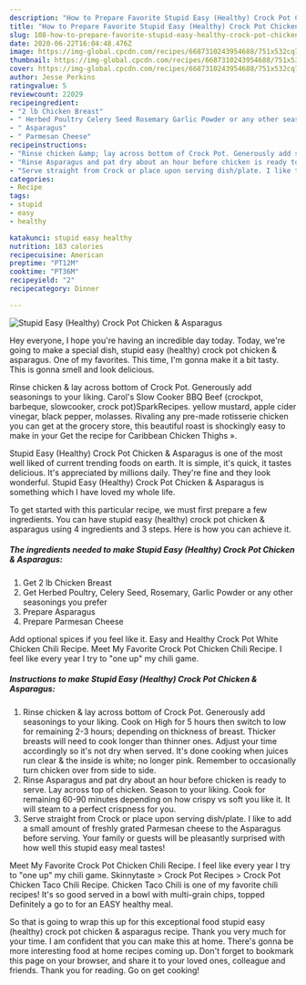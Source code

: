 ```yaml
---
description: "How to Prepare Favorite Stupid Easy (Healthy) Crock Pot Chicken &amp;amp; Asparagus"
title: "How to Prepare Favorite Stupid Easy (Healthy) Crock Pot Chicken &amp;amp; Asparagus"
slug: 108-how-to-prepare-favorite-stupid-easy-healthy-crock-pot-chicken-and-amp-asparagus
date: 2020-06-22T16:04:48.476Z
image: https://img-global.cpcdn.com/recipes/6687310243954688/751x532cq70/stupid-easy-healthy-crock-pot-chicken-asparagus-recipe-main-photo.jpg
thumbnail: https://img-global.cpcdn.com/recipes/6687310243954688/751x532cq70/stupid-easy-healthy-crock-pot-chicken-asparagus-recipe-main-photo.jpg
cover: https://img-global.cpcdn.com/recipes/6687310243954688/751x532cq70/stupid-easy-healthy-crock-pot-chicken-asparagus-recipe-main-photo.jpg
author: Jesse Perkins
ratingvalue: 5
reviewcount: 22029
recipeingredient:
- "2 lb Chicken Breast"
- " Herbed Poultry Celery Seed Rosemary Garlic Powder or any other seasonings you prefer"
- " Asparagus"
- " Parmesan Cheese"
recipeinstructions:
- "Rinse chicken &amp; lay across bottom of Crock Pot. Generously add seasonings to your liking. Cook on High for 5 hours then switch to low for remaining 2-3 hours; depending on thickness of breast. Thicker breasts will need to cook longer than thinner ones. Adjust your time accordingly so it&#39;s not dry when served. It&#39;s done cooking when juices run clear &amp; the inside is white; no longer pink. Remember to occasionally turn chicken over from side to side."
- "Rinse Asparagus and pat dry about an hour before chicken is ready to serve. Lay across top of chicken. Season to your liking. Cook for remaining 60-90 minutes depending on how crispy vs soft you like it. It will steam to a perfect crispness for you."
- "Serve straight from Crock or place upon serving dish/plate. I like to add a small amount of freshly grated Parmesan cheese to the Asparagus before serving. Your family or guests will be pleasantly surprised with how well this stupid easy meal tastes!"
categories:
- Recipe
tags:
- stupid
- easy
- healthy

katakunci: stupid easy healthy 
nutrition: 183 calories
recipecuisine: American
preptime: "PT12M"
cooktime: "PT36M"
recipeyield: "2"
recipecategory: Dinner

---
```



![Stupid Easy (Healthy) Crock Pot Chicken &amp; Asparagus](https://img-global.cpcdn.com/recipes/6687310243954688/751x532cq70/stupid-easy-healthy-crock-pot-chicken-asparagus-recipe-main-photo.jpg)

Hey everyone, I hope you're having an incredible day today. Today, we're going to make a special dish, stupid easy (healthy) crock pot chicken &amp; asparagus. One of my favorites. This time, I'm gonna make it a bit tasty. This is gonna smell and look delicious.

Rinse chicken &amp; lay across bottom of Crock Pot. Generously add seasonings to your liking. Carol&#39;s Slow Cooker BBQ Beef (crockpot, barbeque, slowcooker, crock pot)SparkRecipes. yellow mustard, apple cider vinegar, black pepper, molasses. Rivaling any pre-made rotisserie chicken you can get at the grocery store, this beautiful roast is shockingly easy to make in your Get the recipe for Caribbean Chicken Thighs ».

Stupid Easy (Healthy) Crock Pot Chicken &amp; Asparagus is one of the most well liked of current trending foods on earth. It is simple, it's quick, it tastes delicious. It's appreciated by millions daily. They're fine and they look wonderful. Stupid Easy (Healthy) Crock Pot Chicken &amp; Asparagus is something which I have loved my whole life.


To get started with this particular recipe, we must first prepare a few ingredients. You can have stupid easy (healthy) crock pot chicken &amp; asparagus using 4 ingredients and 3 steps. Here is how you can achieve it.

<!--inarticleads1-->

##### The ingredients needed to make Stupid Easy (Healthy) Crock Pot Chicken &amp; Asparagus:

1. Get 2 lb Chicken Breast
1. Get  Herbed Poultry, Celery Seed, Rosemary, Garlic Powder or any other seasonings you prefer
1. Prepare  Asparagus
1. Prepare  Parmesan Cheese


Add optional spices if you feel like it. Easy and Healthy Crock Pot White Chicken Chili Recipe. Meet My Favorite Crock Pot Chicken Chili Recipe. I feel like every year I try to &#34;one up&#34; my chili game. 

<!--inarticleads2-->

##### Instructions to make Stupid Easy (Healthy) Crock Pot Chicken &amp; Asparagus:

1. Rinse chicken &amp; lay across bottom of Crock Pot. Generously add seasonings to your liking. Cook on High for 5 hours then switch to low for remaining 2-3 hours; depending on thickness of breast. Thicker breasts will need to cook longer than thinner ones. Adjust your time accordingly so it&#39;s not dry when served. It&#39;s done cooking when juices run clear &amp; the inside is white; no longer pink. Remember to occasionally turn chicken over from side to side.
1. Rinse Asparagus and pat dry about an hour before chicken is ready to serve. Lay across top of chicken. Season to your liking. Cook for remaining 60-90 minutes depending on how crispy vs soft you like it. It will steam to a perfect crispness for you.
1. Serve straight from Crock or place upon serving dish/plate. I like to add a small amount of freshly grated Parmesan cheese to the Asparagus before serving. Your family or guests will be pleasantly surprised with how well this stupid easy meal tastes!


Meet My Favorite Crock Pot Chicken Chili Recipe. I feel like every year I try to &#34;one up&#34; my chili game. Skinnytaste &gt; Crock Pot Recipes &gt; Crock Pot Chicken Taco Chili Recipe. Chicken Taco Chili is one of my favorite chili recipes! It&#39;s so good served in a bowl with multi-grain chips, topped Definitely a go to for an EASY healthy meal. 

So that is going to wrap this up for this exceptional food stupid easy (healthy) crock pot chicken &amp; asparagus recipe. Thank you very much for your time. I am confident that you can make this at home. There's gonna be more interesting food at home recipes coming up. Don't forget to bookmark this page on your browser, and share it to your loved ones, colleague and friends. Thank you for reading. Go on get cooking!
